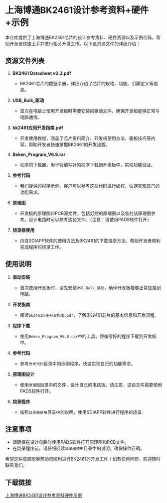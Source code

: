 # 上海博通BK2461设计参考资料+硬件+示例

本仓库提供了上海博通BK2461芯片的设计参考资料、硬件资源以及示例代码，帮助开发者快速上手并进行相关开发工作。以下是资源文件的详细介绍：

## 资源文件列表

1. **BK2461 Datasheet v0.3.pdf**  
   - BK2461芯片的数据手册，详细介绍了芯片的规格、功能、引脚定义等信息。

2. **USB_Bulk_驱动**  
   - 首次在电脑上使用开发板时需要安装的驱动文件，确保开发板能够正常与电脑通信。

3. **bk2461应用开发指南.pdf**  
   - 开发使用教程，涵盖了芯片资料简介、开发板使用方法、画板技巧等内容，帮助开发者快速掌握BK2461的开发流程。

4. **Beken_Program_V6.8.rar**  
   - 程序的下载器，用于将编写好的程序下载到开发板中，实现功能验证。

5. **参考代码**  
   - 我们提供的程序示例，客户可以参考这些代码进行编程，快速实现自己的功能需求。

6. **原理图**  
   - 开发板的原理图和PCB源文件，包括灯控的原理图以及各封装原理图参考。设计电路时可以参考这些文件。（注意：请使用PADS软件打开）

7. **烧录器使用**  
   - 内含SDIAPP软件的使用方法及BK2461的下载烧录方法，帮助开发者顺利完成程序的烧录工作。

## 使用说明

1. **驱动安装**  
   - 首次使用开发板时，请先安装`USB_Bulk_驱动`，确保开发板能够正常连接到电脑。

2. **开发指南**  
   - 阅读`bk2461应用开发指南.pdf`，了解BK2461芯片的基本信息和开发流程。

3. **程序下载**  
   - 使用`Beken_Program_V6.8.rar`中的工具，将编写好的程序下载到开发板中。

4. **参考代码**  
   - 参考`参考代码`目录中的示例程序，快速实现自己的功能需求。

5. **原理图设计**  
   - 使用`原理图`目录中的文件，设计自己的电路板。请注意，这些文件需要使用PADS软件打开。

6. **烧录程序**  
   - 按照`烧录器使用`目录中的说明，使用SDIAPP软件进行程序的烧录。

## 注意事项

- 请确保在设计电路时使用PADS软件打开原理图和PCB文件。
- 在烧录程序前，请仔细阅读`烧录器使用`目录中的说明，确保操作正确。

希望这些资源能够帮助您顺利进行BK2461的开发工作！如有任何问题，欢迎随时联系我们。

## 下载链接

[上海博通BK2461设计参考资料硬件示例](https://pan.quark.cn/s/430fddbd421a)